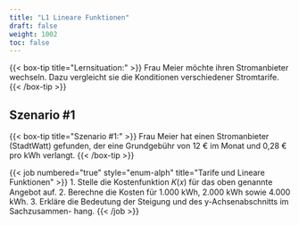 ```yaml
---
title: "L1 Lineare Funktionen"
draft: false
weight: 1002
toc: false
---
```


{{< box-tip title="Lernsituation:" >}}
    Frau Meier möchte ihren Stromanbieter wechseln. Dazu vergleicht sie die Konditionen verschiedener Stromtarife.
{{< /box-tip >}}

## Szenario #1

{{< box-tip title="Szenario #1:" >}}
    Frau Meier hat einen Stromanbieter (StadtWatt) gefunden, der eine Grundgebühr von 12
€ im Monat und 0,28 € pro kWh verlangt.
{{< /box-tip >}}

{{< job numbered="true" style="enum-alph" title="Tarife und Lineare Funktionen" >}}
    1. Stelle die Kostenfunktion 𝐾(𝑥) für das oben genannte Angebot auf.
    2. Berechne die Kosten für 1.000 kWh, 2.000 kWh sowie 4.000 kWh.
    3. Erkläre die Bedeutung der Steigung und des y-Achsenabschnitts im Sachzusammen-
hang.
{{< /job >}}
